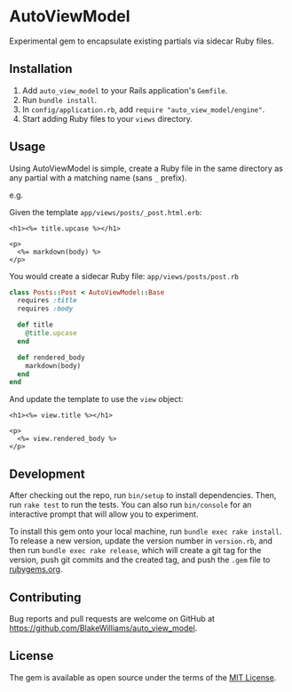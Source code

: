 # AutoViewModel

Experimental gem to encapsulate existing partials via sidecar Ruby files.

## Installation

1. Add `auto_view_model` to your Rails application's `Gemfile`.
1. Run `bundle install`.
1. In `config/application.rb`, add `require "auto_view_model/engine"`.
1. Start adding Ruby files to your `views` directory.

## Usage

Using AutoViewModel is simple, create a Ruby file in the same directory as any
partial with a matching name (sans `_` prefix).

e.g.

Given the template `app/views/posts/_post.html.erb`:

```erb
<h1><%= title.upcase %></h1>

<p>
  <%= markdown(body) %>
</p>
```

You would create a sidecar Ruby file: `app/views/posts/post.rb`

```ruby
class Posts::Post < AutoViewModel::Base
  requires :title
  requires :body

  def title
    @title.upcase
  end

  def rendered_body
    markdown(body)
  end
end
```

And update the template to use the `view` object:

```erb
<h1><%= view.title %></h1>

<p>
  <%= view.rendered_body %>
</p>
```

## Development

After checking out the repo, run `bin/setup` to install dependencies. Then, run `rake test` to run the tests. You can also run `bin/console` for an interactive prompt that will allow you to experiment.

To install this gem onto your local machine, run `bundle exec rake install`. To release a new version, update the version number in `version.rb`, and then run `bundle exec rake release`, which will create a git tag for the version, push git commits and the created tag, and push the `.gem` file to [rubygems.org](https://rubygems.org).

## Contributing

Bug reports and pull requests are welcome on GitHub at https://github.com/BlakeWilliams/auto_view_model.

## License

The gem is available as open source under the terms of the [MIT License](https://opensource.org/licenses/MIT).
